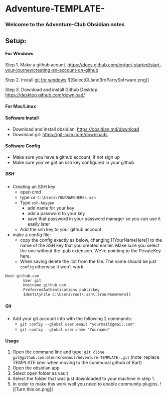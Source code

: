 # Adventure-TEMPLATE-

### Welcome to the Adventure-Club Obsidian notes

## Setup:

#### For Windows

Step 1.
Make a github acount.
https://docs.github.com/en/get-started/start-your-journey/creating-an-account-on-github

Step 2.
Install [git for windows](https://git-scm.com/download/win)
![[SelectCLIand3rdPartySofrware.png]]

Step 3.
Download and install Github Desktop:
https://desktop.github.com/download/



#### For Mac/Linux

#### Software Install
- Download and install obsidian: https://obsidian.md/download
- Download git: https://git-scm.com/downloads
#### Software Config
- Make sure you have a github account, if not sign up
- Make sure you've got an ssh key configured in your github
##### SSH
- Creating an SSH key
	- open cmd
	- type `cd C:\Users\YOURNAMEHERE\.ssh`
	- Type `ssh-keygen`
		- add name for your key
		- add a password to your key
		- save that password in your password manager so  you can use it easily later
	- Add the ssh key to your github account
- make a config file:
	- copy the config exactly as below, changing \[\[YourNameHere\]\] to the name of the SSH key that you created earlier. Make sure you select the one without the .pub extension. We're pointing to the PrivateKey here.
	- When saving delete the .txt from the file. The name should be just `config` otherwise it won't work.
```txt
Host github.com
        User git
        Hostname github.com
        PreferredAuthentications publickey
        IdentityFile C:\Users\root\.ssh\[[YourNameHere]]
```

##### Git
- Add your git account info with the following 2 commands:
	- `git config --global user.email "yourmail@gmail.com"`
	- `git config --global user.name "Yourname"`



#### Usage
1. Open the command line and type: `git clone git@github.com:GlennKromhout/Adventure-TEMPLATE-.git` (note: replace TEMPLATE later when moving to the communal github of Bart)
2. Open the obsidian app
3. Select open folder as vault
4. Select the folder that was just downloaded to your machine in step 1.
5. In order to make this work well you need to enable community plugins.
![[Turn this on.png]]

